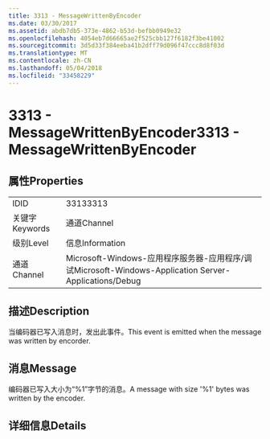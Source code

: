 ```yaml
---
title: 3313 - MessageWrittenByEncoder
ms.date: 03/30/2017
ms.assetid: abdb7db5-373e-4862-b53d-befbb0949e32
ms.openlocfilehash: 4054eb7d66665ae2f525cbb127f6182f3be41002
ms.sourcegitcommit: 3d5d33f384eeba41b2dff79d096f47ccc8d8f03d
ms.translationtype: MT
ms.contentlocale: zh-CN
ms.lasthandoff: 05/04/2018
ms.locfileid: "33458229"
---
```

# <a name="3313---messagewrittenbyencoder"></a><span data-ttu-id="aa484-102">3313 - MessageWrittenByEncoder</span><span class="sxs-lookup"><span data-stu-id="aa484-102">3313 - MessageWrittenByEncoder</span></span>
## <a name="properties"></a><span data-ttu-id="aa484-103">属性</span><span class="sxs-lookup"><span data-stu-id="aa484-103">Properties</span></span>  
  
|||  
|-|-|  
|<span data-ttu-id="aa484-104">ID</span><span class="sxs-lookup"><span data-stu-id="aa484-104">ID</span></span>|<span data-ttu-id="aa484-105">3313</span><span class="sxs-lookup"><span data-stu-id="aa484-105">3313</span></span>|  
|<span data-ttu-id="aa484-106">关键字</span><span class="sxs-lookup"><span data-stu-id="aa484-106">Keywords</span></span>|<span data-ttu-id="aa484-107">通道</span><span class="sxs-lookup"><span data-stu-id="aa484-107">Channel</span></span>|  
|<span data-ttu-id="aa484-108">级别</span><span class="sxs-lookup"><span data-stu-id="aa484-108">Level</span></span>|<span data-ttu-id="aa484-109">信息</span><span class="sxs-lookup"><span data-stu-id="aa484-109">Information</span></span>|  
|<span data-ttu-id="aa484-110">通道</span><span class="sxs-lookup"><span data-stu-id="aa484-110">Channel</span></span>|<span data-ttu-id="aa484-111">Microsoft-Windows-应用程序服务器-应用程序/调试</span><span class="sxs-lookup"><span data-stu-id="aa484-111">Microsoft-Windows-Application Server-Applications/Debug</span></span>|  
  
## <a name="description"></a><span data-ttu-id="aa484-112">描述</span><span class="sxs-lookup"><span data-stu-id="aa484-112">Description</span></span>  
 <span data-ttu-id="aa484-113">当编码器已写入消息时，发出此事件。</span><span class="sxs-lookup"><span data-stu-id="aa484-113">This event is emitted when the message was written by encorder.</span></span>  
  
## <a name="message"></a><span data-ttu-id="aa484-114">消息</span><span class="sxs-lookup"><span data-stu-id="aa484-114">Message</span></span>  
 <span data-ttu-id="aa484-115">编码器已写入大小为“%1”字节的消息。</span><span class="sxs-lookup"><span data-stu-id="aa484-115">A message with size '%1' bytes was written by the encoder.</span></span>  
  
## <a name="details"></a><span data-ttu-id="aa484-116">详细信息</span><span class="sxs-lookup"><span data-stu-id="aa484-116">Details</span></span>
